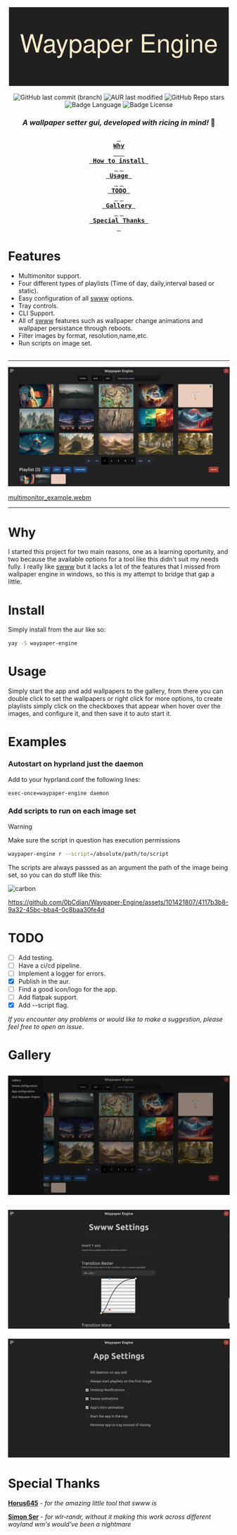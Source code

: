 <div align="center">
  <img src="./readme_files/Waypaper_Engine.png" width="500px" alt="banner"/>

![GitHub last commit (branch)](https://img.shields.io/github/last-commit/0bCdian/Waypaper-Engine/main?style=for-the-badge&logo=git&color=%2389B482)
![AUR last modified](https://img.shields.io/aur/last-modified/waypaper-engine?style=for-the-badge&logo=arch-linux&color=%23438287)
![GitHub Repo stars](https://img.shields.io/github/stars/0bCdian/Waypaper-Engine?style=for-the-badge&logo=github&color=%232AAEA3)
![Badge Language](https://img.shields.io/github/languages/top/0bCdian/Waypaper-Engine?style=for-the-badge&logo=typescript)
![Badge License](https://img.shields.io/github/license/0bCdian/Waypaper-Engine?style=for-the-badge&logo=gnu)



 ### _A wallpaper setter gui, developed with ricing in mind!_ 🍚 


**[<kbd> <br> Why  <br>  </kbd>](#why)**
**[<kbd> <br> How to install <br> </kbd>](#install)**
**[<kbd> <br> Usage <br> </kbd>](#usage)**
**[<kbd> <br> TODO <br> </kbd>](#todo)**
**[<kbd> <br> Gallery <br> </kbd>](#gallery)**
**[<kbd> <br> Special Thanks <br> </kbd>](#special-thanks)**

</div>

# Features

- Multimonitor support.
- Four different types of playlists (Time of day, daily,interval based or static).
- Easy configuration of all [swww](https://github.com/Horus645/swww) options.
- Tray controls.
- CLI Support.
- All of [swww](https://github.com/Horus645/swww) features such as wallpaper change animations and wallpaper persistance through reboots.
- Filter images by format, resolution,name,etc.
- Run scripts on image set.
  <br>
  <br>

---
![screenshot](./readme_files/gallery.png)


[multimonitor_example.webm](https://github.com/0bCdian/Waypaper-Engine/assets/101421807/3e502407-6f35-48ea-af7e-73d42b88c9ba)


--- 
# Why

I started this project for two main reasons, one as a learning oportunity, and two because the available options for a tool like this didn't suit my needs fully. I really like [swww](https://github.com/Horus645/swww) but it lacks a lot of the features that I missed from wallpaper engine in windows, so this is my attempt to bridge that gap a little.


# Install

Simply install from the aur like so:

```bash
yay -S waypaper-engine
```

# Usage

Simply start the app and add wallpapers to the gallery, from there you can double click to set the wallpapers or right click for more options, to create playlists simply click on the checkboxes that appear when hover over the images, and configure it, and then save it to auto start it.   

# Examples

### Autostart on hyprland just the daemon
Add to your hyprland.conf the following lines:

```bash
exec-once=waypaper-engine daemon
```

### Add scripts to run on each image set
>[!WARNING]
>Make sure the script in question has execution permissions

 ```bash
waypaper-engine r --script=/absolute/path/to/script
```

The scripts are always passsed as an argument the path of the image being set, so you can do stuff like this:

![carbon](https://github.com/0bCdian/Waypaper-Engine/assets/101421807/c594babf-198a-47a0-8dce-5fd8d64b862c)


https://github.com/0bCdian/Waypaper-Engine/assets/101421807/4117b3b8-9a32-45bc-bba4-0c8baa30fe4d


# TODO

- [ ] Add testing.
- [ ] Have a ci/cd pipeline.
- [ ] Implement a logger for errors.
- [X] Publish in the aur.
- [ ] Find a good icon/logo for the app.
- [ ] Add flatpak support.
- [x] Add --script flag.

*If you encounter any problems or would like to make a suggestion, please feel free to open an issue*.

# Gallery

![screenshot](./readme_files/sidebar.png)
---
![screenshot](./readme_files/swww_settings.png)
---
![screenshot](./readme_files/app_settings.png)

# Special Thanks

**[Horus645](https://github.com/Horus645)** - *for the amazing little tool that swww is*

**[Simon Ser](https://git.sr.ht/~emersion/)** - *for wlr-randr, without it making this work across different wayland wm's would've been a nightmare*
